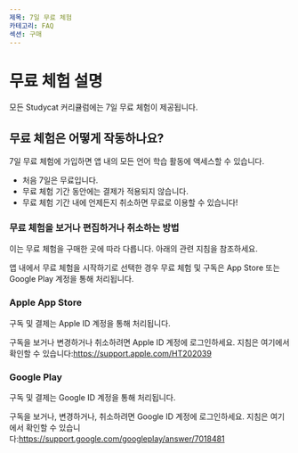 ```yaml
---
제목: 7일 무료 체험
카테고리: FAQ
섹션: 구매
---
```

# 무료 체험 설명

모든 Studycat 커리큘럼에는 7일 무료 체험이 제공됩니다. 

## 무료 체험은 ​​어떻게 작동하나요?

7일 무료 체험에 가입하면 앱 내의 모든 언어 학습 활동에 액세스할 수 있습니다.

* 처음 7일은 무료입니다.
* 무료 체험 기간 동안에는 결제가 적용되지 않습니다.
* 무료 체험 기간 내에 언제든지 취소하면 무료로 이용할 수 있습니다!

### 무료 체험을 보거나 편집하거나 취소하는 방법

이는 무료 체험을 구매한 곳에 따라 다릅니다. 아래의 관련 지침을 참조하세요.

앱 내에서 무료 체험을 시작하기로 선택한 경우 무료 체험 및 구독은 App Store 또는 Google Play 계정을 통해 처리됩니다.

### Apple App Store

구독 및 결제는 Apple ID 계정을 통해 처리됩니다.

구독을 보거나 변경하거나 취소하려면 Apple ID 계정에 로그인하세요. 지침은 여기에서 확인할 수 있습니다:<https://support.apple.com/HT202039>

### Google Play

구독 및 결제는 Google ID 계정을 통해 처리됩니다.

구독을 보거나, 변경하거나, 취소하려면 Google ID 계정에 로그인하세요. 지침은 여기에서 확인할 수 있습니다:<https://support.google.com/googleplay/answer/7018481>